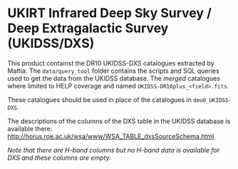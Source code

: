 UKIRT Infrared Deep Sky Survey / Deep Extragalactic Survey (UKIDSS/DXS)
=======================================================================

This product containst the DR10 UKIDSS-DXS catalogues extracted by Mattia. The
`data/query_tool` folder contains the scripts and SQL queries used to get the
data from the UKIDSS database. The *merged* catalogues where limited to HELP
coverage and named `UKIDSS-DR10plus_<field>.fits`.

These catalogues should be used in place of the catalogues in `dmu0_UKIDSS-DXS`.

The descriptions of the columns of the DXS table in the UKIDSS database is
available there: http://horus.roe.ac.uk/wsa/www/WSA_TABLE_dxsSourceSchema.html.

*Note that there are H-band columns but no H-band data is available for DXS and
these columns are empty.*
